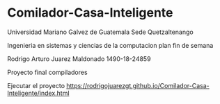 # Comilador-Casa-Inteligente

Universidad Mariano Galvez de Guatemala Sede Quetzaltenango

Ingenieria en sistemas y ciencias de la computacion plan fin de semana

Rodrigo Arturo Juarez Maldonado 1490-18-24859

Proyecto final compiladores

Ejecutar el proyecto
https://rodrigojuarezgt.github.io/Comilador-Casa-Inteligente/index.html
